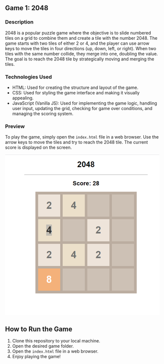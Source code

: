 ## Game 1: 2048

### Description

2048 is a popular puzzle game where the objective is to slide numbered tiles on a grid to combine them and create a tile with the number 2048. The game starts with two tiles of either 2 or 4, and the player can use arrow keys to move the tiles in four directions (up, down, left, or right). When two tiles with the same number collide, they merge into one, doubling the value. The goal is to reach the 2048 tile by strategically moving and merging the tiles.

### Technologies Used

- HTML: Used for creating the structure and layout of the game.
- CSS: Used for styling the game interface and making it visually appealing.
- JavaScript (Vanilla JS): Used for implementing the game logic, handling user input, updating the grid, checking for game over conditions, and managing the scoring system.

### Preview

To play the game, simply open the `index.html` file in a web browser. Use the arrow keys to move the tiles and try to reach the 2048 tile. The current score is displayed on the screen.

![2048 Game Preview](./screenshot.png)

## How to Run the Game

1. Clone this repository to your local machine.
2. Open the desired game folder.
3. Open the `index.html` file in a web browser.
4. Enjoy playing the game!

